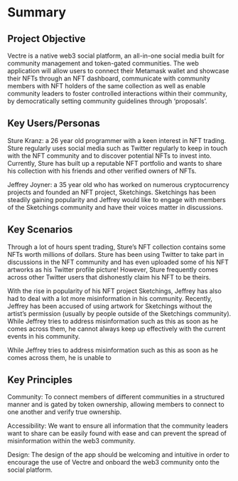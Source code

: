 # Summary 
## Project Objective
Vectre is a native web3 social platform, an all-in-one social media built for community management and token-gated communities. The web application will allow users to connect their Metamask wallet and showcase their NFTs through an NFT dashboard, communicate with community members with NFT holders of the same collection as well as enable community leaders to foster controlled interactions within their community, by democratically setting community guidelines through ‘proposals’.

## Key Users/Personas
Sture Kranz: a 26 year old programmer with a keen interest in NFT trading. Sture regularly uses social media such as Twitter regularly to keep in touch with the NFT community and to discover potential NFTs to invest into. Currently, Sture has built up a reputable NFT portfolio and wants to share his collection with his friends and other verified owners of NFTs.

Jeffrey Joyner: a 35 year old who has worked on numerous cryptocurrency projects and founded an NFT project, Sketchings. Sketchings has been steadily gaining popularity and Jeffrey would like to engage with members of the Sketchings community and have their voices matter in discussions.

## Key Scenarios
Through a lot of hours spent trading, Sture’s NFT collection contains some NFTs worth millions of dollars. Sture has been using Twitter to take part in discussions in the NFT community and has even uploaded some of his NFT artworks as his Twitter profile picture! However, Sture frequently comes across other Twitter users that dishonestly claim his NFT to be theirs.

With the rise in popularity of his NFT project Sketchings, Jeffrey has also had to deal with a lot more misinformation in his community. Recently, Jeffrey has been accused of using artwork for Sketchings without the artist’s permission (usually by people outside of the Sketchings community). While Jeffrey tries to address misinformation such as this as soon as he comes across them, he cannot always keep up effectively with the current events in his community.

While Jeffrey tries to address misinformation such as this as soon as he comes across them, he is unable to 
## Key Principles

Community: To connect members of different communities in a structured manner and is gated by token ownership, allowing members to connect to one another and verify true ownership. 

Accessibility: We want to ensure all information that the community leaders want to share can be easily found with ease and can prevent the spread of misinformation within the web3 community. 

Design: The design of the app should be welcoming and intuitive in order to encourage the use of Vectre and onboard the web3 community onto the social platform.
